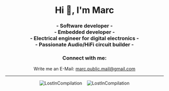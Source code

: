 <h1 align="center">Hi 👋, I'm Marc</h1>
<h3 align="center">- Software developer -<br>- Embedded developer -<br>- Electrical engineer for digital electronics -<br>- Passionate Audio/HiFi circuit builder -</h3>

<h3 align="center">Connect with me:</h3>
<p align="center">
  Write me an E-Mail: <a href="mailto:marc.public.mail@gmail.com">marc.public.mail@gmail.com</a>
</p>

<hr></hr>
<p align="center">
<img src="https://github-readme-stats.vercel.app/api?username=LostInCompilation&show_icons=true&theme=one_dark_pro" alt="LostInCompilation" />
&nbsp&nbsp
<img src="https://github-readme-stats.vercel.app/api/top-langs?username=LostInCompilation&hide=html&show_icons=true&locale=en&layout=compact&theme=one_dark_pro" alt="LostInCompilation" />
</p>
